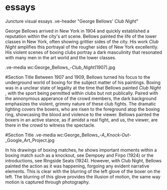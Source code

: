 # essays
Juncture visual essays
.ve-header "George Bellows' *Club Night*" 

George Bellows arrived in New York in 1904 and quickly established a reputation within the city's art scene. Bellows painted the life of the lower classes in New York, often showing grittier sides of the city. His work *Club Night* amplifies this portrayal of the rougher sides of New York excellently. His violent scenes of boxing clubs portray a dark masculinity that resonated with many men in the art world and the lower classes. 

.ve-media wc:George_Bellows_-_Club_Night_(1907).jpg

#Section Title
Between 1907 and 1909, Bellows turned his focus to the underground world of boxing for the subject matter of his paintings.  Boxing was in a unclear state of legality at the time that Bellows painted *Club Night* , with the sport being permitted within clubs but not publically. Paired with the annonymous apperance of the crowd members, the dark background emphasizes the violent, grimmy nature of these club fights. The dramatic lighting covers the boxers, who are risen to the foreground atop the boxing ring, showcasing the blood and violence to the viewer. Bellows painted the boxers in an active stance, as if amidst a real fight, and us, the viewer, are there in the crowd to witness the spectacle.

#Section Title
.ve-media wc:George_Bellows_-_A_Knock-Out_-_Google_Art_Project.jpg

In his drawings of boxing matches, he shows important moments within a boxing match such as a knockout, see Dempsey and Firpo (1924) or the introductions, see Ringside Seats (1924). However, with Club Night, Bellows painted the action as it was happening, forgoing any evident narrative elements. This is clear with the blurring of the left glove of the boxer on the left. The blurring of this glove provides the illusion of motion, the same way motion is captured through photography. 
